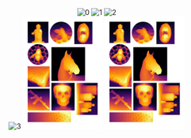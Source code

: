 
<div align="center" style="margin: 0;">
  <img src="0.png" alt="0" style="width: 32%; height: auto;"/>
  <img src="1.png" alt="1" style="width: 32%; height: auto;"/>
  <img src="2.png" alt="2" style="width: 32%; height: auto;"/>
</div>
<div align="center" style="margin: 0;">
  <img src="3.png" alt="3" style="width: 32%; height: auto;"/>
  <img src="4.png" alt="4" style="width: 32%; height: auto;"/>
  <img src="5.png" alt="5" style="width: 32%; height: auto;"/>
</div>
